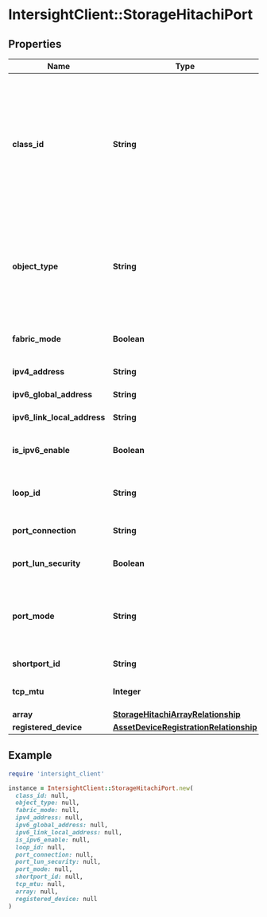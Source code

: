 # IntersightClient::StorageHitachiPort

## Properties

| Name | Type | Description | Notes |
| ---- | ---- | ----------- | ----- |
| **class_id** | **String** | The fully-qualified name of the instantiated, concrete type. This property is used as a discriminator to identify the type of the payload when marshaling and unmarshaling data. | [default to &#39;storage.HitachiPort&#39;] |
| **object_type** | **String** | The fully-qualified name of the instantiated, concrete type. The value should be the same as the &#39;ClassId&#39; property. | [default to &#39;storage.HitachiPort&#39;] |
| **fabric_mode** | **Boolean** | Fabric mode of the port. true, Set. false, Not set. | [optional][readonly] |
| **ipv4_address** | **String** | IPv4 address of Hitachi Port. | [optional][readonly] |
| **ipv6_global_address** | **String** | IPv6 global address value. | [optional][readonly] |
| **ipv6_link_local_address** | **String** | IPv6 link local address value. | [optional][readonly] |
| **is_ipv6_enable** | **Boolean** | Determines if IPv6 mode is enabled on the port. | [optional][readonly] |
| **loop_id** | **String** | The value set for the port loop ID (AL_PA). | [optional][readonly] |
| **port_connection** | **String** | Topology setting for the port. | [optional][readonly] |
| **port_lun_security** | **Boolean** | LUN security setting for the port. | [optional][readonly] |
| **port_mode** | **String** | Operation mode of the port. Possible values are FC-NVMe, FCP-SCSI, and NOT SUPPORTED. | [optional][readonly] |
| **shortport_id** | **String** | Port ID (short) of the port. | [optional][readonly] |
| **tcp_mtu** | **Integer** | Value of MTU for iSCSI communication. | [optional][readonly] |
| **array** | [**StorageHitachiArrayRelationship**](StorageHitachiArrayRelationship.md) |  | [optional] |
| **registered_device** | [**AssetDeviceRegistrationRelationship**](AssetDeviceRegistrationRelationship.md) |  | [optional] |

## Example

```ruby
require 'intersight_client'

instance = IntersightClient::StorageHitachiPort.new(
  class_id: null,
  object_type: null,
  fabric_mode: null,
  ipv4_address: null,
  ipv6_global_address: null,
  ipv6_link_local_address: null,
  is_ipv6_enable: null,
  loop_id: null,
  port_connection: null,
  port_lun_security: null,
  port_mode: null,
  shortport_id: null,
  tcp_mtu: null,
  array: null,
  registered_device: null
)
```

